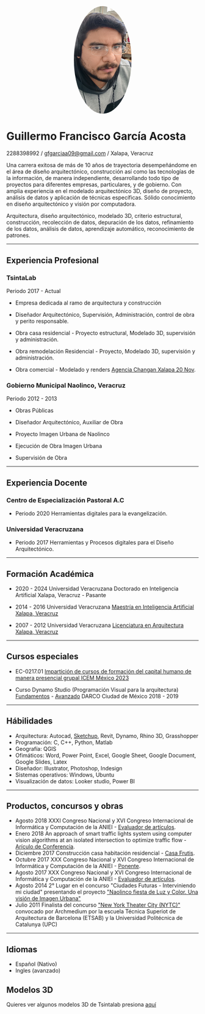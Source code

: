<p align="center">
<img src="Figuras/foto.jpg" alt="Descripción de la imagen" width="151" height="282.3" style="border-radius:50%;" />
</p>

# Guillermo Francisco García Acosta
2288398992 / gfgarciaa09@gmail.com / Xalapa, Veracruz

Una carrera exitosa de más de 10 años de trayectoria desempeñándome en el área de diseño arquitectónico, construcción así como las tecnologías de la información, de manera independiente, desarrollando todo tipo de proyectos para diferentes empresas, particulares, y de gobierno. Con amplia experiencia en el modelado arquitectónico 3D, diseño de proyecto, análisis de datos y aplicación de técnicas específicas. Sólido conocimiento en diseño arquitectónico y visión por computadora.

Arquitectura, diseño arquitectónico, modelado 3D, criterio estructural, construcción, recolección de datos, depuración de los datos, refinamiento de los datos, análisis de datos, aprendizaje automático, reconocimiento de patrones.

---

## Experiencia Profesional
### TsintaLab
Periodo 2017 - Actual
- Empresa dedicada al ramo de arquitectura y construcción

- Diseñador Arquitectónico, Supervisión, Administración, control de obra y perito responsable.

- Obra casa residencial - Proyecto estructural, Modelado 3D, supervisión y administración.
- Obra remodelación Residencial - Proyecto, Modelado 3D, supervisión y administración.
- Obra comercial - Modelado y renders [Agencia Changan Xalapa 20 Nov](https://github.com/TsintaLab/cvu-guillermo-francisco-garcia-acosta/tree/main/Figuras/Changan).

### Gobierno Municipal Naolinco, Veracruz
Periodo 2012 - 2013
- Obras Públicas
- Diseñador Arquitectónico, Auxiliar de Obra

- Proyecto Imagen Urbana de Naolinco
- Ejecución de Obra Imagen Urbana
- Supervisión de Obra

---

## Experiencia Docente
### Centro de Especialización Pastoral A.C
- Periodo 2020
Herramientas digitales para la evangelización.

### Universidad Veracruzana
- Periodo 2017
Herramientas y Procesos digitales para el Diseño Arquitectónico.

---

## Formación Académica
- 2020 - 2024
Universidad Veracruzana
Doctorado en Inteligencia Artificial
Xalapa, Veracruz - Pasante

- 2014 - 2016
Universidad Veracruzana
[Maestría en Inteligencia Artificial
Xalapa, Veracruz](https://github.com/TsintaLab/cvu-guillermo-francisco-garcia-acosta/blob/main/Figuras/fAcademica/Diapositiva3.PNG)

- 2007 - 2012
Universidad Veracruzana
[Licenciatura en Arquitectura
Xalapa, Veracruz](https://github.com/TsintaLab/cvu-guillermo-francisco-garcia-acosta/blob/main/Figuras/fAcademica/Diapositiva4.PNG)

---

## Cursos especiales
- EC-0217.01
[Impartición de cursos de formación del capital humano de manera presencial grupal
ICEM México
2023](https://github.com/TsintaLab/cvu-guillermo-francisco-garcia-acosta/blob/main/Figuras/Cursos/CVU1.png)

- Curso Dynamo Studio (Programación Visual para la arquitectura) [Fundamentos](https://github.com/TsintaLab/cvu-guillermo-francisco-garcia-acosta/blob/main/Figuras/Cursos/Diapositiva1_1.PNG) - [Avanzado](https://github.com/TsintaLab/cvu-guillermo-francisco-garcia-acosta/blob/main/Figuras/Cursos/Diapositiva2_2.PNG)
DARCO
Ciudad de México
2018 - 2019

---

## Hábilidades
- Arquitectura: Autocad, [Sketchup](https://github.com/TsintaLab/cvu-guillermo-francisco-garcia-acosta/blob/main/Figuras/Cursos/Diapositiva7_7.PNG), Revit, Dynamo, Rhino 3D, Grasshopper
- Programación: C, C++, Python, Matlab
- Geografía: QGIS 
- Ofimáticos: Word, Power Point, Excel, Google Sheet, Google Document, Google Slides, Latex
- Diseñador: Illustrator, Photoshop, Indesign
- Sistemas operativos: Windows, Ubuntu
- Visualización de datos: Looker studio, Power BI

---

## Productos, concursos y obras
- Agosto 2018 XXXI Congreso Nacional y XVI Congreso Internacional de Informática y Computación de la ANIEI - [Evaluador de artículos](https://github.com/TsintaLab/cvu-guillermo-francisco-garcia-acosta/blob/main/Figuras/ANIEI/Diapositiva5_5.PNG).
- Enero 2018 An approach of smart traffic lights system using computer vision algorithms at an isolated intersection to optimize traffic flow - [Arículo de Conferencia](https://www.researchgate.net/publication/320880259_An_approach_of_smart_traffic_lights_system_using_computer_vision_algorithms_at_an_isolated_intersection_to_optimize_traffic_flow).
- Diciembre 2017 Construcción casa habitación residencial - [Casa Frutis](https://github.com/TsintaLab/cvu-guillermo-francisco-garcia-acosta/tree/main/Figuras/casaFrutis).
- Octubre 2017 XXX Congreso Nacional y XVI Congreso Internacional de Informática y Computación de la ANIEI - [Ponente](https://github.com/TsintaLab/cvu-guillermo-francisco-garcia-acosta/blob/main/Figuras/ANIEI/Diapositiva4_4.PNG).
- Agosto 2017 XXX Congreso Nacional y XVI Congreso Internacional de Informática y Computación de la ANIEI - [Evaluador de artículos](https://github.com/TsintaLab/cvu-guillermo-francisco-garcia-acosta/blob/main/Figuras/ANIEI/Diapositiva6_6.PNG).
- Agosto 2014 2° Lugar en el concurso "Ciudades Futuras - Interviniendo mi ciudad" presentando el proyecto ["Naolinco fiesta de Luz y Color. Una visión de Imagen Urbana"](https://github.com/TsintaLab/cvu-guillermo-francisco-garcia-acosta/tree/main/Figuras/ImagenUrbana)
- Julio 2011 Finalista del concurso ["New York Theater City (NYTC)"](https://github.com/TsintaLab/cvu-guillermo-francisco-garcia-acosta/tree/main/Figuras/NYTC) convocado por Archmedium por la escuela Técnica Superiot de Arquitectura de Barcelona (ETSAB) y la Universidad Politécnica de Catalunya (UPC)

---

## Idiomas
- Español (Nativo)
- Ingles (avanzado)

## Modelos 3D
Quieres ver algunos modelos 3D de Tsintalab presiona [aquí](https://sketchfab.com/TsintaLab)
